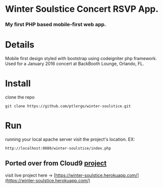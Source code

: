 # Winter Soulstice Concert RSVP App.
### My first PHP based mobile-first web app.

# Details
Mobile first design styled with bootstrap using codeigniter php framework.
Used for a January 2016 concert at BackBooth Lounge, Orlando, FL.

# Install
clone the repo
```
git clone https://github.com/ptlergo/winter-soulstice.git
```

# Run
running your local apache server visit the project's location. EX:
```
http://localhost:8080/winter-soulstice/index.php
```

## Ported over from Cloud9 [project](https://wintersoulstice-ptlergo.c9users.io/)
visit live project here -> [https://winter-soulstice.herokuapp.com/](https://winter-soulstice.herokuapp.com/)
